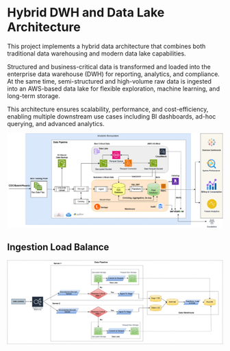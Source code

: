 # Hybrid DWH and Data Lake Architecture
This project implements a hybrid data architecture that combines both traditional data warehousing and modern data lake capabilities.

Structured and business-critical data is transformed and loaded into the enterprise data warehouse (DWH) for reporting, analytics, and compliance. 
At the same time, semi-structured and high-volume raw data is ingested into an AWS-based data lake for flexible exploration, machine learning, and long-term storage. 

This architecture ensures scalability, performance, and cost-efficiency, enabling multiple downstream use cases including BI dashboards, ad-hoc querying, and advanced analytics.


![Logo](deep-dive-aws-pipeline-april-9.drawio.png)

## Ingestion Load Balance

![Logo](dwh-pipeline-loadbalance.png)
